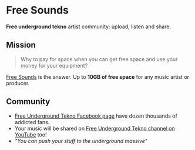 # Free Sounds
**Free underground tekno** artist community: upload, listen and share.

## Mission

> Why to pay for space when you can get free space and use your money for your equipment?

[Free Sounds](https://sound.freeundergroundtekno.org) is the answer. Up to **10GB of free space** for any music artist or producer.

## Community

- [Free Underground Tekno Facebook page](https://www.facebook.com/Free.Underground.Tekno.Radio/) have dozen thousands of addicted fans. 
- Your music will be shared on [Free Underground Tekno channel on YouTube](https://www.youtube.com/user/INTONARUMORI2007) too!
- _"You can push your stuff to the underground massive"_
